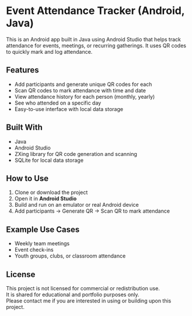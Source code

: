 # Event Attendance Tracker (Android, Java)

This is an Android app built in Java using Android Studio that helps track attendance for events, meetings, or recurring gatherings. It uses QR codes to quickly mark and log attendance.

## Features
- Add participants and generate unique QR codes for each
- Scan QR codes to mark attendance with time and date
- View attendance history for each person (monthly, yearly)
- See who attended on a specific day
- Easy-to-use interface with local data storage

## Built With
- Java
- Android Studio
- ZXing library for QR code generation and scanning
- SQLite for local data storage

## How to Use
1. Clone or download the project
2. Open it in **Android Studio**
3. Build and run on an emulator or real Android device
4. Add participants → Generate QR → Scan QR to mark attendance

## Example Use Cases
- Weekly team meetings
- Event check-ins
- Youth groups, clubs, or classroom attendance

## License

This project is not licensed for commercial or redistribution use.  
It is shared for educational and portfolio purposes only.  
Please contact me if you are interested in using or building upon this project.
